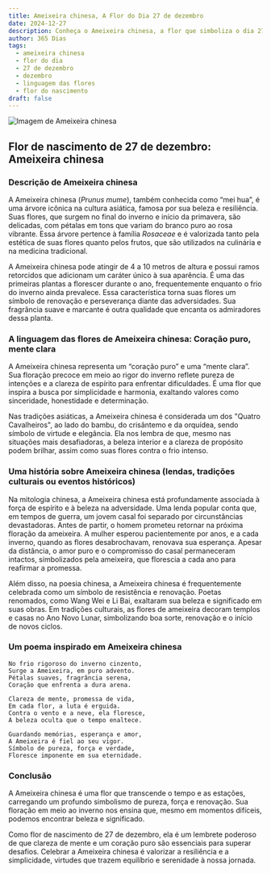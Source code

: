 ```yaml
---
title: Ameixeira chinesa, A Flor do Dia 27 de dezembro
date: 2024-12-27
description: Conheça o Ameixeira chinesa, a flor que simboliza o dia 27 de dezembro e seu significado 'Coração puro, mente clara'. Explore a beleza e o simbolismo desta flor encantadora.
author: 365 Dias
tags:
  - ameixeira chinesa
  - flor do dia
  - 27 de dezembro
  - dezembro
  - linguagem das flores
  - flor do nascimento
draft: false
---
```


![Imagem de Ameixeira chinesa](https://cdn.pixabay.com/photo/2020/04/29/08/10/plum-blossoms-5107763_640.jpg#center)


## Flor de nascimento de 27 de dezembro: Ameixeira chinesa

### Descrição de Ameixeira chinesa

A Ameixeira chinesa (_Prunus mume_), também conhecida como “mei hua”, é uma árvore icônica na cultura asiática, famosa por sua beleza e resiliência. Suas flores, que surgem no final do inverno e início da primavera, são delicadas, com pétalas em tons que variam do branco puro ao rosa vibrante. Essa árvore pertence à família _Rosaceae_ e é valorizada tanto pela estética de suas flores quanto pelos frutos, que são utilizados na culinária e na medicina tradicional.

A Ameixeira chinesa pode atingir de 4 a 10 metros de altura e possui ramos retorcidos que adicionam um caráter único à sua aparência. É uma das primeiras plantas a florescer durante o ano, frequentemente enquanto o frio do inverno ainda prevalece. Essa característica torna suas flores um símbolo de renovação e perseverança diante das adversidades. Sua fragrância suave e marcante é outra qualidade que encanta os admiradores dessa planta.

### A linguagem das flores de Ameixeira chinesa: Coração puro, mente clara

A Ameixeira chinesa representa um “coração puro” e uma “mente clara”. Sua floração precoce em meio ao rigor do inverno reflete pureza de intenções e a clareza de espírito para enfrentar dificuldades. É uma flor que inspira a busca por simplicidade e harmonia, exaltando valores como sinceridade, honestidade e determinação.

Nas tradições asiáticas, a Ameixeira chinesa é considerada um dos "Quatro Cavalheiros", ao lado do bambu, do crisântemo e da orquídea, sendo símbolo de virtude e elegância. Ela nos lembra de que, mesmo nas situações mais desafiadoras, a beleza interior e a clareza de propósito podem brilhar, assim como suas flores contra o frio intenso.

### Uma história sobre Ameixeira chinesa (lendas, tradições culturais ou eventos históricos)

Na mitologia chinesa, a Ameixeira chinesa está profundamente associada à força de espírito e à beleza na adversidade. Uma lenda popular conta que, em tempos de guerra, um jovem casal foi separado por circunstâncias devastadoras. Antes de partir, o homem prometeu retornar na próxima floração da ameixeira. A mulher esperou pacientemente por anos, e a cada inverno, quando as flores desabrochavam, renovava sua esperança. Apesar da distância, o amor puro e o compromisso do casal permaneceram intactos, simbolizados pela ameixeira, que florescia a cada ano para reafirmar a promessa.

Além disso, na poesia chinesa, a Ameixeira chinesa é frequentemente celebrada como um símbolo de resistência e renovação. Poetas renomados, como Wang Wei e Li Bai, exaltaram sua beleza e significado em suas obras. Em tradições culturais, as flores de ameixeira decoram templos e casas no Ano Novo Lunar, simbolizando boa sorte, renovação e o início de novos ciclos.

### Um poema inspirado em Ameixeira chinesa

```
No frio rigoroso do inverno cinzento,  
Surge a Ameixeira, em puro advento.  
Pétalas suaves, fragrância serena,  
Coração que enfrenta a dura arena.  

Clareza de mente, promessa de vida,  
Em cada flor, a luta é erguida.  
Contra o vento e a neve, ela floresce,  
A beleza oculta que o tempo enaltece.  

Guardando memórias, esperança e amor,  
A Ameixeira é fiel ao seu vigor.  
Símbolo de pureza, força e verdade,  
Floresce imponente em sua eternidade.  
```

### Conclusão

A Ameixeira chinesa é uma flor que transcende o tempo e as estações, carregando um profundo simbolismo de pureza, força e renovação. Sua floração em meio ao inverno nos ensina que, mesmo em momentos difíceis, podemos encontrar beleza e significado.

Como flor de nascimento de 27 de dezembro, ela é um lembrete poderoso de que clareza de mente e um coração puro são essenciais para superar desafios. Celebrar a Ameixeira chinesa é valorizar a resiliência e a simplicidade, virtudes que trazem equilíbrio e serenidade à nossa jornada.
